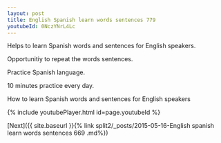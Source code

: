 ```yaml
---
layout: post
title: English Spanish learn words sentences 779 
youtubeId: 0NczYNrL4Lc
---
```

 
 
Helps to learn Spanish words and sentences for English speakers.

Opportunitiy to repeat the words sentences. 

Practice Spanish language. 
 
10 minutes practice every day. 
 
How to learn Spanish words and sentences for English speakers 
 
{% include youtubePlayer.html id=page.youtubeId %}
 
 
[Next]({{ site.baseurl }}{% link  split2/_posts/2015-05-16-English spanish learn words sentences 669 .md%})
 
